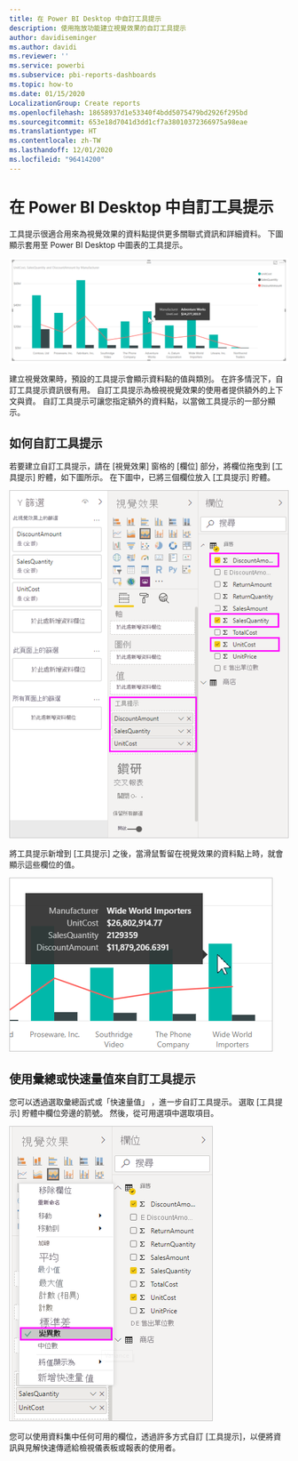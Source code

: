```yaml
---
title: 在 Power BI Desktop 中自訂工具提示
description: 使用拖放功能建立視覺效果的自訂工具提示
author: davidiseminger
ms.author: davidi
ms.reviewer: ''
ms.service: powerbi
ms.subservice: pbi-reports-dashboards
ms.topic: how-to
ms.date: 01/15/2020
LocalizationGroup: Create reports
ms.openlocfilehash: 18658937d1e53340f4bdd5075479bd2926f295bd
ms.sourcegitcommit: 653e18d7041d3dd1cf7a38010372366975a98eae
ms.translationtype: HT
ms.contentlocale: zh-TW
ms.lasthandoff: 12/01/2020
ms.locfileid: "96414200"
---
```

# <a name="customize-tooltips-in-power-bi-desktop"></a>在 Power BI Desktop 中自訂工具提示

工具提示很適合用來為視覺效果的資料點提供更多關聯式資訊和詳細資料。 下圖顯示套用至 Power BI Desktop 中圖表的工具提示。

![預設工具提示](media/desktop-custom-tooltips/custom-tooltips-1.png)

建立視覺效果時，預設的工具提示會顯示資料點的值與類別。 在許多情況下，自訂工具提示資訊很有用。 自訂工具提示為檢視視覺效果的使用者提供額外的上下文與資。 自訂工具提示可讓您指定額外的資料點，以當做工具提示的一部分顯示。

## <a name="how-to-customize-tooltips"></a>如何自訂工具提示

若要建立自訂工具提示，請在 [視覺效果]  窗格的 [欄位]  部分，將欄位拖曳到 [工具提示]  貯體，如下圖所示。 在下圖中，已將三個欄位放入 [工具提示]  貯體。

![新增工具提示欄位](media/desktop-custom-tooltips/custom-tooltips-2.png)

將工具提示新增到 [工具提示]  之後，當滑鼠暫留在視覺效果的資料點上時，就會顯示這些欄位的值。

![自訂工具提示](media/desktop-custom-tooltips/custom-tooltips-3.png)

## <a name="customizing-tooltips-with-aggregation-or-quick-measures"></a>使用彙總或快速量值來自訂工具提示

您可以透過選取彙總函式或「快速量值」  ，進一步自訂工具提示。 選取 [工具提示]  貯體中欄位旁邊的箭號。 然後，從可用選項中選取項目。

![含快速量值的工具提示](media/desktop-custom-tooltips/custom-tooltips-4.png)

您可以使用資料集中任何可用的欄位，透過許多方式自訂 [工具提示]，以便將資訊與見解快速傳遞給檢視儀表板或報表的使用者。
